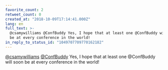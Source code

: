 ```yaml
---
favorite_count: 2
retweet_count: 0
created_at: "2018-10-09T17:14:41.000Z"
lang: en
full_text: >-
  @csamywilliams @ConfBuddy Yes, I hope that at least one @ConfBuddy will soon
  be at every conference in the world!
in_reply_to_status_id: "1049707709770162182"
---
```


[@csamywilliams](https://twitter.com/csamywilliams)
[@ConfBuddy](https://twitter.com/ConfBuddy) Yes, I hope that at least one
@ConfBuddy will soon be at every conference in the world!
